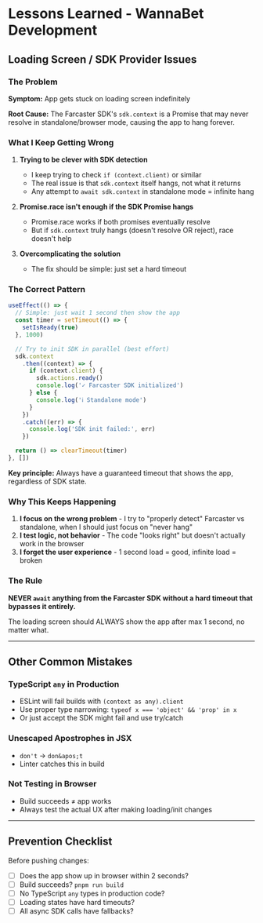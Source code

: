 # Lessons Learned - WannaBet Development

## Loading Screen / SDK Provider Issues

### The Problem

**Symptom:** App gets stuck on loading screen indefinitely

**Root Cause:** The Farcaster SDK's `sdk.context` is a Promise that may never resolve in standalone/browser mode, causing the app to hang forever.

### What I Keep Getting Wrong

1. **Trying to be clever with SDK detection**
   - I keep trying to check `if (context.client)` or similar
   - The real issue is that `sdk.context` itself hangs, not what it returns
   - Any attempt to `await sdk.context` in standalone mode = infinite hang

2. **Promise.race isn't enough if the SDK Promise hangs**
   - Promise.race works if both promises eventually resolve
   - But if `sdk.context` truly hangs (doesn't resolve OR reject), race doesn't help

3. **Overcomplicating the solution**
   - The fix should be simple: just set a hard timeout

### The Correct Pattern

```typescript
useEffect(() => {
  // Simple: just wait 1 second then show the app
  const timer = setTimeout(() => {
    setIsReady(true)
  }, 1000)

  // Try to init SDK in parallel (best effort)
  sdk.context
    .then((context) => {
      if (context.client) {
        sdk.actions.ready()
        console.log('✓ Farcaster SDK initialized')
      } else {
        console.log('ℹ Standalone mode')
      }
    })
    .catch((err) => {
      console.log('SDK init failed:', err)
    })

  return () => clearTimeout(timer)
}, [])
```

**Key principle:** Always have a guaranteed timeout that shows the app, regardless of SDK state.

### Why This Keeps Happening

1. **I focus on the wrong problem** - I try to "properly detect" Farcaster vs standalone, when I should just focus on "never hang"
2. **I test logic, not behavior** - The code "looks right" but doesn't actually work in the browser
3. **I forget the user experience** - 1 second load = good, infinite load = broken

### The Rule

**NEVER `await` anything from the Farcaster SDK without a hard timeout that bypasses it entirely.**

The loading screen should ALWAYS show the app after max 1 second, no matter what.

---

## Other Common Mistakes

### TypeScript `any` in Production

- ESLint will fail builds with `(context as any).client`
- Use proper type narrowing: `typeof x === 'object' && 'prop' in x`
- Or just accept the SDK might fail and use try/catch

### Unescaped Apostrophes in JSX

- `don't` → `don&apos;t`
- Linter catches this in build

### Not Testing in Browser

- Build succeeds ≠ app works
- Always test the actual UX after making loading/init changes

---

## Prevention Checklist

Before pushing changes:

- [ ] Does the app show up in browser within 2 seconds?
- [ ] Build succeeds? `pnpm run build`
- [ ] No TypeScript `any` types in production code?
- [ ] Loading states have hard timeouts?
- [ ] All async SDK calls have fallbacks?
